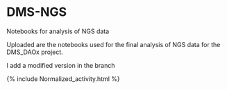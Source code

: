 # DMS-NGS
Notebooks for analysis of NGS data

Uploaded are the notebooks used for the final analysis of NGS data for the DMS_DAOx project. 

I add a modified version in the branch

{% include Normalized_activity.html %}
